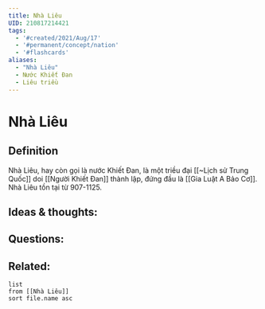 ```yaml
---
title: Nhà Liêu
UID: 210817214421
tags:
  - '#created/2021/Aug/17'
  - '#permanent/concept/nation'
  - '#flashcards'
aliases: 
  - "Nhà Liêu"
  - Nước Khiết Đan
  - Liêu triều
---
```

# Nhà Liêu

## Definition
Nhà Liêu, hay còn gọi là nước Khiết Đan, là một triều đại [[~Lịch sử Trung Quốc]] doi [[Người Khiết Đan]] thành lập, đứng đầu là [[Gia Luật A Bảo Cơ]]. Nhà Liêu tồn tại từ 907-1125.


## Ideas & thoughts:


## Questions:


## Related:
```dataview
list
from [[Nhà Liêu]]
sort file.name asc
```
